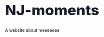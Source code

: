 # NJ-moments
A website about meeeeeee
<!DOCTYPE html>
<html lang="zh-TW">
<head>
    <meta charset="UTF-8">
    <meta name="viewport" content="width=device-width, initial-scale=1.0">
    <title>NJ_Moments自我介紹</title>
    <script src="https://cdn.tailwindcss.com"></script>
    <style>
        /* 從 Google Fonts 導入 Inter 字體 */
        @import url('https://fonts.googleapis.com/css2?family=Inter:wght@300;400;500;600;700;800;900&display=swap');

        body {
            font-family: 'Inter', sans-serif;
            background-color: #f0f9ff; /* 淺藍色背景，營造活潑感 */
            color: #334155; /* 深藍灰色文字 */
            line-height: 1.6;
            overflow-x: hidden; /* 防止水平滾動 */
        }

        /* 確保所有元素都有圓角 */
        .rounded-element {
            border-radius: 1.5rem; /* 大圓角 */
        }

        /* 區塊間距 */
        section {
            padding: 4rem 1rem; /* 上下大間距，左右小間距 */
            margin-bottom: 2rem; /* 區塊間隔 */
        }

        @media (min-width: 768px) {
            section {
                padding: 6rem 2rem; /* 在桌面螢幕上增加間距 */
            }
        }

        /* 標題樣式 */
        h1, h2, h3 {
            font-weight: 800; /* 超粗體 */
            color: #1a202c; /* 更深的標題顏色 */
        }

        h1 {
            font-size: 3rem; /* 較大標題 */
            line-height: 1.1;
        }

        h2 {
            font-size: 2.5rem; /* 次要標題 */
            line-height: 1.2;
        }

        h3 {
            font-size: 2rem; /* 區塊內小標題 */
            line-height: 1.3;
        }

        @media (max-width: 767px) {
            h1 { font-size: 2.25rem; }
            h2 { font-size: 1.75rem; }
            h3 { font-size: 1.5rem; }
        }

        /* 按鈕樣式 */
        .btn {
            display: inline-flex;
            align-items: center;
            justify-content: center;
            padding: 0.75rem 2rem;
            font-weight: 600;
            text-align: center;
            text-decoration: none;
            border-radius: 9999px; /* 圓形按鈕 */
            transition: all 0.3s ease;
            box-shadow: 0 4px 15px rgba(0, 0, 0, 0.1);
        }

        .btn-primary {
            background-image: linear-gradient(to right top, #6366f1, #a855f7); /* 紫藍色漸變 */
            color: white;
            border: none;
        }

        .btn-primary:hover {
            transform: translateY(-3px);
            box-shadow: 0 6px 20px rgba(0, 0, 0, 0.15);
            background-image: linear-gradient(to right top, #4f46e5, #9333ea);
        }

        /* 漸變背景文字 */
        .gradient-text {
            background-clip: text;
            -webkit-background-clip: text;
            color: transparent;
            background-image: linear-gradient(to right, #6366f1, #a855f7);
        }

        /* 影片嵌入響應式容器 */
        .video-container {
            position: relative;
            padding-bottom: 56.25%; /* 16:9 比例 */
            height: 0;
            overflow: hidden;
            max-width: 100%;
            background: #000;
            border-radius: 1.5rem;
            box-shadow: 0 10px 20px rgba(0, 0, 0, 0.1);
        }

        .video-container iframe {
            position: absolute;
            top: 0;
            left: 0;
            width: 100%;
            height: 100%;
        }
    </style>
</head>
<body>

    <section class="bg-gradient-to-br from-blue-400 to-purple-500 text-white text-center py-20 md:py-32 rounded-element max-w-6xl mx-auto">
        <div class="container">
            <h1 class="text-4xl md:text-6xl font-extrabold mb-6 drop-shadow-lg">
                嗨，我是 <span class="text-yellow-200">諾進</span>！
            </h1>
            <p class="text-xl md:text-2xl mb-8 max-w-3xl mx-auto">
                一個熱愛用鏡頭捕捉生活、並不斷探索新知的創作者。
            </p>
            <a href="#about" class="btn btn-primary text-lg md:text-xl">
                了解更多關於我 ➔
            </a>
        </div>
    </section>

    <section id="about" class="bg-white shadow-lg rounded-element max-w-6xl mx-auto">
        <div class="container flex flex-col md:flex-row items-center gap-8">
            <div class="md:w-1/2 text-center md:text-left">
                <h2 class="text-3xl md:text-4xl font-bold mb-4">
                    關於我：<span class="gradient-text">鏡頭下的生活與永不停止的學習</span>
                </h2>
                <p class="text-lg text-gray-700 mb-4">
                    我是一個充滿好奇心的年輕創作者，熱愛透過鏡頭記錄生活中的美好瞬間。從城市街角的光影，到大自然的壯麗景色，每一個畫面都是我對世界獨特的觀察與感受。
                </p>
                <p class="text-lg text-gray-700 mb-4">
                    除了攝影，我也對學習新事物充滿熱情。我喜歡挑戰自己，無論是新的技術、不同的文化，或是任何能拓展我視野的領域。我相信，持續學習是成長的動力，即使遇到困難，我也會努力克服。
                </p>
                <p class="text-lg text-gray-700">
                    我的創作不僅僅是記錄，更是分享。我希望透過我的影片和內容，與你一同探索生活中的無限可能，激發更多的好奇心和學習的樂趣。
                </p>
            </div>
            <div class="md:w-1/2">
                <div class="bg-blue-100 p-8 rounded-element text-blue-800 text-xl italic font-semibold text-center shadow-inner">
                    「生活是一個一直向前的河流。如果慢下腳步將會被自己停在原地，所以我希望自己能夠努力繼續往前。跟河流一樣流到世界各地。」
                </div>
            </div>
        </div>
    </section>

    <section id="photography" class="bg-gradient-to-br from-pink-300 to-red-400 text-white shadow-lg rounded-element max-w-6xl mx-auto">
        <div class="container text-center">
            <h2 class="text-3xl md:text-4xl font-bold mb-8">
                我的攝影：<span class="text-yellow-100">透過影片分享我的視角</span>
            </h2>
            <p class="text-lg mb-8 max-w-3xl mx-auto">
                我的攝影不只是一種興趣，更是我記錄生活、表達情感的方式。這裡展示一些我喜歡的影片作品，希望能帶給你一些共鳴。
            </p>
            <div class="grid grid-cols-1 gap-8">
                <div class="bg-white p-4 rounded-element shadow-md">
                    <h3 class="text-xl font-semibold text-gray-800 mb-4">溫仔底濕地公園：生態之美</h3>
                    <div class="video-container">
                        <iframe src="https://www.youtube.com/embed/8_fzbHR0X-0" frameborder="0" allow="accelerometer; autoplay; clipboard-write; encrypted-media; gyroscope; picture-in-picture; web-share" referrerpolicy="strict-origin-when-cross-origin" allowfullscreen></iframe>
                    </div>
                    <p class="text-gray-600 text-sm mt-4">「記錄溫仔底濕地公園的自然風光，感受生態的寧靜與活力。」</p>
                </div>
                <div class="bg-white p-4 rounded-element shadow-md">
                    <h3 class="text-xl font-semibold text-gray-800 mb-4">簡單禮拜四：生活隨筆</h3>
                    <div class="video-container">
                        <iframe width="1236" height="695" src="https://www.youtube.com/embed/oNMuq3rQ7uo" title="簡單禮拜四 3/27" frameborder="0" allow="accelerometer; autoplay; clipboard-write; encrypted-media; gyroscope; picture-in-picture; web-share" referrerpolicy="strict-origin-when-cross-origin" allowfullscreen></iframe>
                    </div>
                    <p class="text-gray-600 text-sm mt-4">「分享簡單生活中的小確幸，記錄平凡卻充滿意義的日常。」</p>
                </div>
            </div>
            <a href="https://www.youtube.com/@NJ_m0ments" target="_blank" class="btn btn-primary mt-10 text-lg md:text-xl">
                在YouTube觀看更多攝影影片 ➔
            </a>
        </div>
    </section>

    <section id="my-photos" class="bg-white shadow-lg rounded-element max-w-6xl mx-auto">
        <div class="container text-center">
            <h2 class="text-3xl md:text-4xl font-bold mb-8">
                我的圖片集：<span class="gradient-text">鏡頭下的精彩瞬間</span>
            </h2>
            <p class="text-lg text-gray-700 mb-8 max-w-3xl mx-auto">
                除了影片，我也喜歡用靜態照片捕捉生活中的美好。這裡是一些我近期喜歡的照片，希望能帶給你不同的視覺體驗。
            </p>
            <div class="grid grid-cols-1 md:grid-cols-2 lg:grid-cols-3 gap-6">
                <div class="bg-gray-50 p-4 rounded-element shadow-md">
                    <img src="https://i.meee.com.tw/rtNI5Ge.jpg" alt="黑白浣熊" class="feature-image mb-4">
                    <h3 class="text-xl font-semibold text-gray-800 mb-2">黑白浣熊：眼神中的故事</h3>
                    <p class="text-gray-600 text-sm">「這張黑白照片捕捉了浣熊獨特的眼神，展現牠們在城市與自然間的靈動。」</p>
                </div>
                <div class="bg-gray-50 p-4 rounded-element shadow-md">
                    <img src="https://i.meee.com.tw/u7xZXs1.jpg" alt="善導寺" class="feature-image mb-4">
                    <h3 class="text-xl font-semibold text-gray-800 mb-2">城市一隅：善導寺</h3>
                    <p class="text-gray-600 text-sm">「在繁忙的都市中，古老的善導寺靜靜矗立，見證歲月流轉與城市變遷。」</p>
                </div>
                <div class="bg-gray-50 p-4 rounded-element shadow-md">
                    <img src="https://i.meee.com.tw/p2x9xJs.jpg" alt="近距離飛機照" class="feature-image mb-4">
                    <h3 class="text-xl font-semibold text-gray-800 mb-2">空中掠影：飛機的近距離特寫</h3>
                    <p class="text-gray-600 text-sm">「捕捉飛機在空中掠過的一瞬，感受科技與天空的震撼交響。」</p>
                </div>
            </div>
        </div>
    </section>

    <section id="learning" class="bg-white shadow-lg rounded-element max-w-6xl mx-auto">
        <div class="container text-center">
            <h2 class="text-3xl md:text-4xl font-bold mb-8">
                我的學習之旅：<span class="gradient-text">探索與成長的無限可能</span>
            </h2>
            <p class="text-lg text-gray-700 mb-8 max-w-3xl mx-auto">
                我對世界充滿好奇，喜歡挑戰自己學習新技能。無論是新的軟體、語言、還是生活小技巧，我都樂於嘗試。每一次的學習都是一次成長，即使過程充滿挑戰，我也會努力克服。
            </p>
            <div class="grid grid-cols-1 md:grid-cols-2 gap-8 items-start">
                <div class="text-left">
                    <h3 class="text-2xl font-semibold text-gray-800 mb-4">近期學習的項目</h3>
                    <ul class="list-disc list-inside text-lg text-gray-700 space-y-2">
                        <li><span class="font-medium text-blue-600">影片剪輯技巧：</span> 專注於利用手機剪輯應用程式（如 CapCut 等），學習快速高效的影片製作流程，讓我在移動中也能輕鬆創作Vlog和短片。</li>
                        <li><span class="font-medium text-blue-600">基礎網頁開發：</span> 透過線上課程和實作，學習 HTML、CSS 和 JavaScript 的基礎知識（AI大神做的啦啦啦啦），並利用 Google AI 協助搭建簡單的個人網站，了解網頁運作的原理。</li>
                        <li><span class="font-medium text-blue-600">外語學習：</span> 目前會中文、英文、廣東話，希望未來能透過語言與更多不同文化的人交流，拓展我的國際視野。</li>
                        <li><span class="font-medium text-blue-600">攝影後期處理：</span> 學習 Lightroom 等進階修圖技巧，讓我的照片在色彩、光影和構圖上更加完美。</li>
                        <li><span class="font-medium text-blue-600">...還有更多！</span> 我總是在尋找下一個可以投入的領域，保持對新知識的飢渴。</li>
                    </ul>
                </div>
                <div class="text-left">
                    <h3 class="text-2xl font-semibold text-gray-800 mb-4">我的學習理念</h3>
                    <p class="text-lg text-gray-700 mb-4">
                        我堅信努力會有成果。每一次的嘗試，無論成功或失敗，都是寶貴的經驗。我喜歡從實踐中學習，透過動手操作來加深理解。我也樂於分享我的學習過程和心得，希望能啟發更多人一同踏上探索知識的旅程。
                    </p>
                    <p class="text-lg text-gray-700">
                        未來，我計劃探索更多關於人工智慧、數據分析等前沿科技，並思考如何將這些新知識與我的創作和生活結合，創造出更多有趣且有意義的內容。
                    </p>
                </div>
            </div>
        </div>
    </section>

    <section id="connect" class="bg-gradient-to-br from-green-400 to-blue-400 text-white text-center py-20 md:py-32 rounded-element max-w-6xl mx-auto">
        <div class="container">
            <h2 class="text-3xl md:text-4xl font-bold mb-6">
                喜歡我的內容嗎？<span class="text-yellow-100">一起來探索更多！</span>
            </h2>
            <p class="text-xl md:text-2xl mb-8 max-w-3xl mx-auto">
                如果你也對攝影、學習或生活紀錄有興趣，歡迎訂閱我的YouTube頻道，並在其他平台找到我！
            </p>
            <div class="flex flex-col sm:flex-row justify-center gap-4">
                <a href="https://www.youtube.com/@NJ_m0ments" target="_blank" class="btn btn-primary text-lg md:text-xl">
                    訂閱我的YouTube ▶
                </a>
                <a href="https://www.instagram.com/nj_m0ments/?igsh=MWE2cGU0NGYyNHB3Ng%3D%3D#" target="_blank" class="btn bg-white text-blue-600 hover:bg-gray-100 border border-blue-600 text-lg md:text-xl">
                    追蹤我的Instagram ➤
                </a>
                </div>
        </div>
    </section>

    <footer class="bg-gray-800 text-white py-8 text-center rounded-t-element max-w-6xl mx-auto">
        <div class="container">
            <p>© 2025 諾進時刻 NJ Moments. All rights reserved.</p>
            <p class="text-sm mt-2">感謝您的到訪！</p>
            <p class="text-sm mt-1">感謝 Google Gemini 協助我建構這個網站。</p>
        </div>
    </footer>

</body>
</html>

